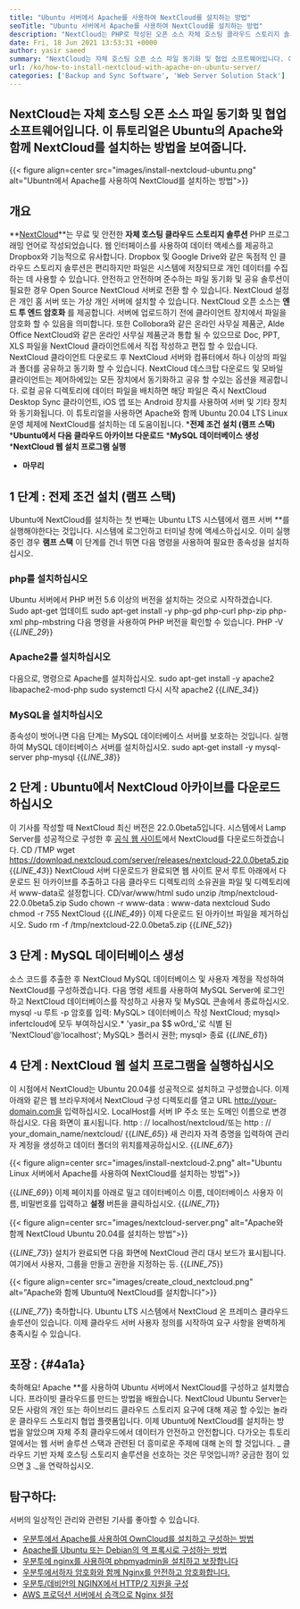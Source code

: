 ```yaml
---
title: "Ubuntu 서버에서 Apache를 사용하여 NextCloud를 설치하는 방법" 
seoTitle: "Ubuntu 서버에서 Apache를 사용하여 NextCloud를 설치하는 방법" 
description: "NextCloud는 PHP로 작성된 오픈 소스 자체 호스팅 클라우드 스토리지 솔루션입니다. 이 기사는 Ubuntu의 Apache와 함께 NextCloud를 설치하는 방법을 보여줍니다." 
date: Fri, 18 Jun 2021 13:53:31 +0000
author: yasir saeed
summary: "NextCloud는 자체 호스팅 오픈 소스 파일 동기화 및 협업 소프트웨어입니다. 이 튜토리얼은 Ubuntu의 Apache와 함께 NextCloud를 설치하는 방법을 보여줍니다." 
url: /ko/how-to-install-nextcloud-with-apache-on-ubuntu-server/
categories: ['Backup and Sync Software', 'Web Server Solution Stack']
---
```


## NextCloud는 자체 호스팅 오픈 소스 파일 동기화 및 협업 소프트웨어입니다. 이 튜토리얼은 Ubuntu의 Apache와 함께 NextCloud를 설치하는 방법을 보여줍니다.

{{< figure align=center src="images/install-nextcloud-ubuntu.png" alt="Ubuntn에서 Apache를 사용하여 NextCloud를 설치하는 방법">}}


## **개요** 
**[NextCloud][1]**는 무료 및 안전한 **자체 호스팅 클라우드 스토리지 솔루션**  PHP 프로그래밍 언어로 작성되었습니다. 웹 인터페이스를 사용하여 데이터 액세스를 제공하고 Dropbox와 기능적으로 유사합니다. Dropbox 및 Google Drive와 같은 독점적 인 클라우드 스토리지 솔루션은 편리하지만 파일은 시스템에 저장되므로 개인 데이터를 수집하는 데 사용할 수 있습니다. 안전하고 안전하며 준수하는 파일 동기화 및 공유 솔루션이 필요한 경우 Open Source NextCloud 서버로 전환 할 수 있습니다. NextCloud 설정은 개인 홈 서버 또는 가상 개인 서버에 설치할 수 있습니다.
NextCloud 오픈 소스는 **엔드 투 엔드 암호화** 를 제공합니다. 서버에 업로드하기 전에 클라이언트 장치에서 파일을 암호화 할 수 있음을 의미합니다. 또한 Collobora와 같은 온라인 사무실 제품군, Alde Office NextCloud와 같은 온라인 사무실 제품군과 통합 될 수 있으므로 Doc, PPT, XLS 파일을 NextCloud 클라이언트에서 직접 작성하고 편집 할 수 있습니다. NextCloud 클라이언트 다운로드 후 NextCloud 서버와 컴퓨터에서 하나 이상의 파일과 폴더를 공유하고 동기화 할 수 있습니다. NextCloud 데스크탑 다운로드 및 모바일 클라이언트는 제어하에있는 모든 장치에서 동기화하고 공유 할 수있는 옵션을 제공합니다. 로컬 공유 디렉토리에 데이터 파일을 배치하면 해당 파일은 즉시 NextCloud Desktop Sync 클라이언트, iOS 앱 또는 Android 장치를 사용하여 서버 및 기타 장치와 동기화됩니다.
이 튜토리얼을 사용하면 Apache와 함께 Ubuntu 20.04 LTS Linux 운영 체제에 NextCloud를 설치하는 데 도움이됩니다.
  ***전제 조건 설치 (램프 스택)** 
  ***Ubuntu에서 다음 클라우드 아카이브 다운로드** 
  ***MySQL 데이터베이스 생성** 
  ***NextCloud 웹 설치 프로그램 실행** 
  * **마무리**

## 1 단계 : 전제 조건 설치 (램프 스택)
Ubuntu에 NextCloud를 설치하는 첫 번째는 Ubuntu LTS 시스템에서 램프 서버 **를 실행해야한다는 것입니다. 시스템에 로그인하고 터미널 창에 액세스하십시오. 이미 실행중인 경우 **램프 스택** 이 단계를 건너 뛰면 다음 명령을 사용하여 필요한 종속성을 설치하십시오.

### php를 설치하십시오
Ubuntu 서버에서 PHP 버전 5.6 이상의 버전을 설치하는 것으로 시작하겠습니다.
Sudo apt-get 업데이트
sudo apt-get install -y php-gd php-curl php-zip php-xml php-mbstring
다음 명령을 사용하여 PHP 버전을 확인할 수 있습니다.
PHP -V
{{_LINE_29_}}

### Apache2를 설치하십시오
다음으로, 명령으로 Apache를 설치하십시오.
sudo apt-get install -y apache2 libapache2-mod-php
sudo systemctl 다시 시작 apache2
{{_LINE_34_}}

### MySQL을 설치하십시오
종속성이 벗어나면 다음 단계는 MySQL 데이터베이스 서버를 보호하는 것입니다. 실행하여 MySQL 데이터베이스 서버를 설치하십시오.
sudo apt-get install -y mysql-server php-mysql
{{_LINE_38_}}

## 2 단계 : Ubuntu에서 NextCloud 아카이브를 다운로드하십시오
이 기사를 작성할 때 NextCloud 최신 버전은 22.0.0beta5입니다. 시스템에서 Lamp Server를 성공적으로 구성한 후 [공식 웹 사이트][2]에서 NextCloud를 다운로드하겠습니다.
CD /TMP
wget https://download.nextcloud.com/server/releases/nextcloud-22.0.0beta5.zip
{{_LINE_43_}}
NextCloud 서버 다운로드가 완료되면 웹 사이트 문서 루트 아래에서 다운로드 된 아카이브를 추출하고 다음 클라우드 디렉토리의 소유권을 파일 및 디렉토리에서 www-data로 설정합니다.
CD/var/www/html
sudo unzip /tmp/nextcloud-22.0.0beta5.zip
Sudo chown -r www-data : www-data nextcloud
Sudo chmod -r 755 NextCloud
{{_LINE_49_}}
이제 다운로드 된 아카이브 파일을 제거하십시오.
Sudo rm -f /tmp/nextcloud-22.0.0beta5.zip
{{_LINE_52_}}

## 3 단계 : MySQL 데이터베이스 생성
소스 코드를 추출한 후 NextCloud MySQL 데이터베이스 및 사용자 계정을 작성하여 NextCloud를 구성하겠습니다. 다음 명령 세트를 사용하여 MySQL Server에 로그인하고 NextCloud 데이터베이스를 작성하고 사용자 및 MySQL 콘솔에서 종료하십시오.
mysql -u 루트 -p
암호를 입력:
MySQL> 데이터베이스 작성 NextCloud;
mysql> infertcloud에 모두 부여하십시오.* 'yasir_pa $$ w0rd_'로 식별 된 'NextCloud'@'localhost';
MySQL> 플러시 권한;
mysql> 종료
{{_LINE_61_}}

## 4 단계 : NextCloud 웹 설치 프로그램을 실행하십시오
이 시점에서 NextCloud는 Ubuntu 20.04를 성공적으로 설치하고 구성했습니다. 이제 아래와 같은 웹 브라우저에서 NextCloud 구성 디렉토리를 열고 URL http://your-domain.com을 입력하십시오. LocalHost를 서버 IP 주소 또는 도메인 이름으로 변경하십시오. 다음 화면이 표시됩니다.
http : // localhost/nextcloud/또는 http : // your_domain_name/nextcloud/
{{_LINE_65_}}
새 관리자 자격 증명을 입력하여 관리자 계정을 생성하고 데이터 폴더의 위치를 ​​제공하십시오.
{{_LINE_67_}}

{{< figure align=center src="images/install-nextcloud-2.png" alt="Ubuntu Linux 서버에서 Apache를 사용하여 NextCloud를 설치하는 방법">}}

{{_LINE_69_}}
이제 페이지를 아래로 밀고 데이터베이스 이름, 데이터베이스 사용자 이름, 비밀번호를 입력하고 **설정**  버튼을 클릭하십시오.
{{_LINE_71_}}

{{< figure align=center src="images/nextcloud-server.png" alt="Apache와 함께 NextCloud Ubuntu 20.04를 설치하는 방법">}}

{{_LINE_73_}}
설치가 완료되면 다음 화면에 NextCloud 관리 대시 보드가 표시됩니다. 여기에서 사용자, 그룹을 만들고 권한을 지정하는 등.
{{_LINE_75_}}

{{< figure align=center src="images/create_cloud_nextcloud.png" alt="Apache와 함께 Ubuntu에 NextCloud를 설치합니다">}}

{{_LINE_77_}}
축하합니다. Ubuntu LTS 시스템에서 NextCloud 온 프레미스 클라우드 솔루션이 있습니다. 이제 클라우드 서버 사용자 정의를 시작하여 요구 사항을 완벽하게 충족시킬 수 있습니다.

## **포장 :** {#4a1a}
축하해요! Apache **를 사용하여 Ubuntu 서버에서 NextCloud를 구성하고 설치했습니다. 프라이빗 클라우드를 만드는 방법을 배웠습니다. NextCloud Ubuntu Server는 모든 사람의 개인 또는 하이브리드 클라우드 스토리지 요구에 대해 제공 할 수있는 놀라운 클라우드 스토리지 협업 플랫폼입니다. 이제 Ubuntu에 NextCloud를 설치하는 방법을 알았으며 자체 주최 클라우드에서 데이터가 안전하고 안전합니다. 다가오는 튜토리얼에서는 웹 서버 솔루션 스택과 관련된 더 흥미로운 주제에 대해 논의 할 것입니다.
_ 클라우드 기반 자체 호스팅 스토리지 솔루션을 선호하는 것은 무엇입니까? 궁금한 점이 있으면 [3] ._을 연락하십시오.

## 탐구하다:
서버의 일상적인 관리와 관련된 기사를 좋아할 수 있습니다.
  * [우분투에서 Apache를 사용하여 OwnCloud를 설치하고 구성하는 방법][4]
  * [Apache를 Ubuntu 또는 Debian의 역 프록시로 구성하는 방법][5]
  * [우분투에 nginx를 사용하여 phpmyadmin을 설치하고 보장합니다][6]
  * [우분투에서하자 암호화와 함께 Nginx를 안전하고 암호화합니다.][7]
  * [우분투/데비안의 NGINX에서 HTTP/2 지원을 구성][8]
  * [AWS 프로덕션 서버에서 승객으로 Nginx 설정][9]

  
[1]: https://nextcloud.com/
[2]: https://nextcloud.com/install/
[3]: mailto:yasir.saeed@aspose.com
[4]: https://blog.containerize.com/backup-and-sync-software/how-to-install-and-configure-owncloud-with-apache-on-ubuntu/
[5]: https://blog.containerize.com/web-server-solution-stack/how-to-configure-apache-as-a-reverse-proxy-for-ubuntudebian/
[6]: https://blog.containerize.com/web-server-solution-stack/how-to-install-and-secure-phpmyadmin-with-nginx-on-ubuntu/
[7]: https://blog.containerize.com/web-server-solution-stack/how-to-secure-nginx-with-letsencrypt-on-ubuntu-20-04/
[8]: https://blog.containerize.com/web-server-solution-stack/how-to-configure-http2-support-in-nginx-on-ubuntudebian/
[9]: https://blog.containerize.com/web-server-solution-stack/how-to-setup-nginx-with-passenger-on-aws-production-server/
